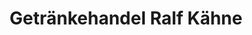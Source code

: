 ---
title: "Getränkehandel Ralf Kähne"
url: /kloster-lehnin/getraenkehandel-ralf-kaehne/
shop: Getränke
---